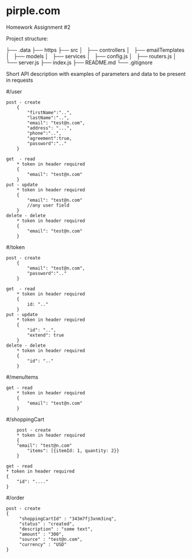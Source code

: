 # pirple.com
Homework Assignment #2

Project structure:

├── .data
├── https
├── src
│   ├── controllers
│   ├── emailTemplates
│   ├── models
│   ├── services
│   ├── config.js
│   ├── routers.js
│   └── server.js
├── index.js
├── README.md
└── .gitignore


Short API description with examples of parameters and data to be present in requests

#/user 

    post - create 
        {
            "firstName":"..",
            "lastName":"..",
            "email": "test@n.com",
            "address": "...",
            "phone":"..",
            "agreement":true,
            "password":".."
        }
        
    get  - read 
        * token in header required
        {
            "email": "test@n.com"
        }
    put - update
        * token in header required
        {
            "email": "test@n.com"
            //any user field
        }
    delete - delete 
        * token in header required
        {
            "email": "test@n.com"
        }
#/token

    post - create 
        {
            "email": "test@n.com",
            "password":".."
        }
        
    get  - read 
        * token in header required
        {
            id: ".."
        }
    put - update
        * token in header required
        {
        	"id": "..",
	        "extend": true
        }
    delete - delete 
        * token in header required
        {
            "id": ".."
        }
#/menuItems

	get - read 
        * token in header required
        {
            "email": "test@n.com"
        }
#/shoppingCart

        post - create 
    	* token in header required
        {
	    "email": "test@n.com"
            "items": [{itemId: 1, quantity: 2}}
        } 
	
	get - read
	* token in header required
	{
	    "id": "...." 
	}
#/order
	
	post - create 
	{
	     "shoppingCartId" : "343m7fj3xnm3inq",
	     "status" : "created",
	     "description" : "some text",
	     "amount" : "300",
	     "source" : "test@n.com",
	     "currency" : "USD" 
	}

